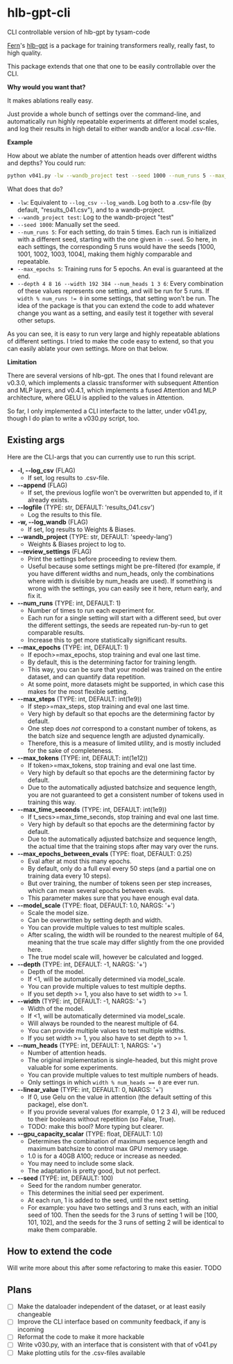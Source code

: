 # hlb-gpt-cli

CLI controllable version of hlb-gpt by tysam-code

[Fern](https://github.com/tysam-code)'s [hlb-gpt](https://github.com/tysam-code/hlb-gpt)
is a package for training transformers really, really fast, to high quality.

This package extends that one that one to be easily controllable over the CLI.

**Why would you want that?**

It makes ablations really easy. 

Just provide a whole bunch of settings over the command-line, and automatically run highly repeatable experiments at different model scales, and log their results in high detail
to either wandb and/or a local .csv-file.

**Example**

How about we ablate the number of attention heads over different widths and depths?
You could run:

```bash
python v041.py -lw --wandb_project test --seed 1000 --num_runs 5 --max_epochs 5 --depth 4 8 16 32 --width 192 384 --num_heads 1 3 6
```

What does that do?

- `-lw`: Equivalent to `--log_csv --log_wandb`. Log both to a .csv-file (by default, "results_041.csv"), and to a wandb-project.
- `--wandb_project test`: Log to the wandb-project "test"
- `--seed 1000`: Manually set the seed. 
- `--num_runs 5`: For each setting, do train 5 times. Each run is initialized with a different seed, starting with 
    the one given in `--seed`. 
    So here, in each settings, the corresponding 5 runs would have the seeds [1000, 1001, 1002, 1003, 1004],
    making them highly comparable and repeatable.
- `--max_epochs 5`: Training runs for 5 epochs. An eval is guaranteed at the end.
- `--depth 4 8 16 --width 192 384 --num_heads 1 3 6`: Every combination of these values represents one setting, and will be run for 5 runs.
    If `width % num_runs != 0` in some settings, that setting won't be run.
    The idea of the package is that you can extend the code to add whatever change you want as a setting,
    and easily test it together with several other setups.

As you can see, it is easy to run very large and highly repeatable ablations of different settings.
I tried to make the code easy to extend, so that you can easily ablate your own settings.
More on that below.


**Limitation**

There are several versions of hlb-gpt. The ones that I found relevant are v0.3.0, which implements a classic
transformer with subsequent Attention and MLP layers, and v0.4.1, which implements a fused
Attention and MLP architecture, where GELU is applied to the values in Attention.

So far, I only implemented a CLI interfacte to the latter, under v041.py, though I do plan to write a v030.py script, too.


## Existing args

Here are the CLI-args that you can currently use to run this script.

- **-l, --log_csv** (FLAG) 
    - If set, log results to .csv-file.
- **--append** (FLAG) 
    - If set, the previous logfile won't be overwritten but appended to, if it already exists.
- **--logfile** (TYPE: str, DEFAULT: 'results_041.csv')
    - Log the results to this file.
- **-w, --log_wandb** (FLAG) 
    - If set, log results to Weights & Biases.
- **--wandb_project** (TYPE: str, DEFAULT: 'speedy-lang') 
    - Weights & Biases project to log to.
- **--review_settings** (FLAG)
    - Print the settings before proceeding to review them.
    - Useful because some settings might be pre-filtered
        (for example, if you have different widths and num_heads,
        only the combinations where width is divisible by num_heads are used).
        If something is wrong with the settings, you can easily see it here, return early, and fix it.
- **--num_runs** (TYPE: int, DEFAULT: 1)
    - Number of times to run each experiment for.
    - Each run for a single setting will start with a different seed,
        but over the different settings, the seeds are repeated run-by-run to get comparable results.
    - Increase this to get more statistically significant results.
- **--max_epochs** (TYPE: int, DEFAULT: 1)
    - If epoch>=max_epochs, stop training and eval one last time.
    - By default, this is the determining factor for training length.
    - This way, you can be sure that your model was trained on the entire dataset, and can quantify data repetition.
    - At some point, more datasets might be supported, in which case this makes for the most flexible setting.
- **--max_steps** (TYPE: int, DEFAULT: int(1e9))
    - If step>=max_steps, stop training and eval one last time.
    - Very high by default so that epochs are the determining factor by default.
    - One step does *not* correspond to a constant number of tokens, as the batch size and sequence length are adjusted dynamically. 
    - Therefore, this is a measure of limited utility, and is mostly included for the sake of completeness.
- **--max_tokens** (TYPE: int, DEFAULT: int(1e12))
    - If token>=max_tokens, stop training and eval one last time.
    - Very high by default so that epochs are the determining factor by default.
    - Due to the automatically adjusted batchsize and sequence length,
        you are not guaranteed to get a consistent number of tokens used in training this way.
- **--max_time_seconds** (TYPE: int, DEFAULT: int(1e9))
    - If t_secs>=max_time_seconds, stop training and eval one last time.
    - Very high by default so that epochs are the determining factor by default.
    - Due to the automatically adjusted batchsize and sequence length,
        the actual time that the training stops after may vary over the runs.
- **--max_epochs_between_evals** (TYPE: float, DEFAULT: 0.25)
    - Eval after at most this many epochs.
    - By default, only do a full eval every 50 steps (and a partial one on training data every 10 steps).
    - But over training, the number of tokens seen per step increases, which can mean several epochs between evals.
    - This parameter makes sure that you have enough eval data.
- **--model_scale** (TYPE: float, DEFAULT: 1.0, NARGS: '+')
    - Scale the model size. 
    - Can be overwritten by setting depth and width. 
    - You can provide multiple values to test multiple scales.
    - After scaling, the width will be rounded to the nearest multiple of 64,
        meaning that the true scale may differ slightly from the one provided here.
    - The true model scale will, however be calculated and logged.
- **--depth** (TYPE: int, DEFAULT: -1, NARGS: '+')
    - Depth of the model.
    - If <1, will be automatically determined via model_scale.
    - You can provide multiple values to test multiple depths.
    - If you set depth >= 1, you also have to set width to >= 1.
- **--width** (TYPE: int, DEFAULT: -1, NARGS: '+')
    - Width of the model.
    - If <1, will be automatically determined via model_scale.
    - Will always be rounded to the nearest multiple of 64.
    - You can provide multiple values to test multiple widths.
    - If you set width >= 1, you also have to set depth to >= 1.
- **--num_heads** (TYPE: int, DEFAULT: 1, NARGS: '+')
    - Number of attention heads.
    - The original implementation is single-headed, but this might prove valuable for some experiments.
    - You can provide multiple values to test multiple numbers of heads.
    - Only settings in which `width % num_heads == 0` are ever run.
- **--linear_value** (TYPE: int, DEFAULT: 0, NARGS: '+')
    - If 0, use Gelu on the value in attention (the default setting of this package), else don't.
    - If you provide several values (for example, 0 1 2 3 4), will be reduced to their booleans without repetition (so False, True).
    - TODO: make this bool? More typing but clearer.
- **--gpu_capacity_scalar** (TYPE: float, DEFAULT: 1.0)
    - Determines the combination of maximum sequence length and maximum batchsize to control max GPU memory usage.
    - 1.0 is for a 40GB A100; reduce or increase as needed. 
    - You may need to include some slack.
    - The adaptation is pretty good, but not perfect.
- **--seed** (TYPE: int, DEFAULT: 100)
    - Seed for the random number generator.
    - This determines the initial seed per experiment.
    - At each run, 1 is added to the seed, until the next setting.
    - For example: you have two settings and 3 runs each, with an initial seed of 100.
        Then the seeds for the 3 runs of setting 1 will be [100, 101, 102],
        and the seeds for the 3 runs of setting 2 will be identical to make them comparable.


## How to extend the code

Will write more about this after some refactoring to make this easier. TODO

## Plans

- [ ] Make the dataloader independent of the dataset, or at least easily changeable
- [ ] Improve the CLI interface based on community feedback, if any is incoming
- [ ] Reformat the code to make it more hackable
- [ ] Write v030.py, with an interface that is consistent with that of v041.py
- [ ] Make plotting utils for the .csv-files available
